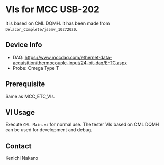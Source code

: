 # VIs for MCC USB-202

It is based on CML DQMH.
It has been made from `Delacor_Complete/js5mv_10272020`.


## Device Info

* DAQ: https://www.mccdaq.com/ethernet-data-acquisition/thermocouple-input/24-bit-daq/E-TC.aspx
* Probe:  Omega Type T


## Prerequisite

Same as MCC_ETC_VIs.

## VI Usage

Execute `CML Main.vi` for normal use.
The tester VIs based on CML DQMH can be used for development and debug.


## Contact

Kenichi Nakano
